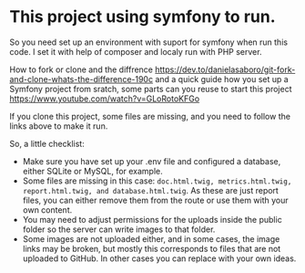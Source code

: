 # This project using symfony to run. 

So you need set up an environment with suport for symfony when run this code. I set it with help of composer and localy run with PHP server.
 
How to fork or clone and the diffrence https://dev.to/danielasaboro/git-fork-and-clone-whats-the-difference-190c and a quick guide how you set up a Symfony project from sratch, some parts can you reuse to start this project https://www.youtube.com/watch?v=GLoRotoKFGo 



If you clone this project, some files are missing, and you need to follow the links above to make it run.

So, a little checklist:
- Make sure you have set up your .env file and configured a database, either SQLite or MySQL, for example.
- Some files are missing in this case: `doc.html.twig, metrics.html.twig, report.html.twig, and database.html.twig`. As these are just report files, you can either remove them from the route or use them with your own content.
- You may need to adjust permissions for the uploads inside the public folder so the server can write images to that folder.
- Some images are not uploaded either, and in some cases, the image links may be broken, but mostly this corresponds to files that are not uploaded to GitHub. In other cases you can replace with your own ideas.